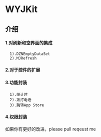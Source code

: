# WYJKit

## 介绍
#### 1.对刷新和空界面的集成
      1).DZNEmptyDataSet
      2).MJRefresh

#### 2.对于控件的扩展

#### 3.功能封装
      1).倒计时
      2).拨打电话
      3).跳转App Store

#### 4.权限封装








如果你有更好的改进，please pull reqeust me 
